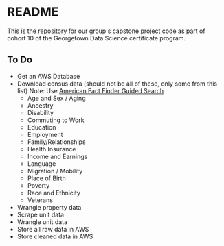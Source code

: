 # README

This is the repository for our group's capstone project code as part of cohort 10 of the Georgetown Data Science certificate program.

## To Do

 * Get an AWS Database 
 * Download census data (should not be all of these, only some from this list) Note: Use [American Fact Finder Guided Search](https://factfinder.census.gov/faces/nav/jsf/pages/guided_search.xhtml)
    * Age and Sex / Aging
    * Ancestry
    * Disability
    * Commuting to Work
    * Education
    * Employment
    * Family/Relationships
    * Health Insurance
    * Income and Earnings
    * Language
    * Migration / Mobility
    * Place of Birth
    * Poverty
    * Race and Ethnicity
    * Veterans
* Wrangle property data
* Scrape unit data
* Wrangle unit data
* Store all raw data in AWS
* Store cleaned data in AWS

